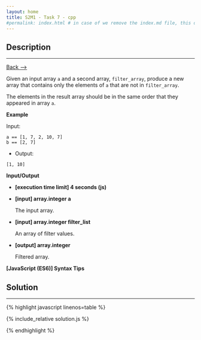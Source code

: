 ```yaml
---
layout: home
title: S2M1 - Task 7 - cpp
#permalink: index.html # in case of we remove the index.md file, this doc will be the index page
---
```


<div class="row">
<div class="columnStmt" markdown="1">

##  Description
------

[Back --> ](../README.md)

Given an input array `a` and a second array, `filter_array`, produce a new array that contains only the elements of `a` that are not in `filter_array`.

The elements in the result array should be in the same order that they appeared in array `a`.

**Example**

Input:
```
a == [1, 7, 2, 10, 7]
b == [2, 7]
```
-   Output:
```
[1, 10]
```

**Input/Output**

* **[execution time limit] 4 seconds (js)**

* **[input] array.integer a**

    The input array.

* **[input] array.integer filter_list**

    An array of filter values.

* **[output] array.integer**

    Filtered array.

**[JavaScript (ES6)] Syntax Tips**

</div>
<div class="columnSol" markdown="1">

## Solution
------

{% highlight javascript linenos=table %}

{% include_relative solution.js %}

{% endhighlight %}

</div>
</div>
